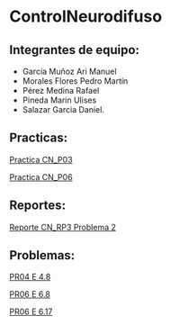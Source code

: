# ControlNeurodifuso

## Integrantes de equipo:
- García Muñoz Ari Manuel
- Morales Flores Pedro Martín
- Pérez Medina Rafael
- Pineda Marin Ulises
- Salazar Garcia Daniel.

## Practicas:
[Practica CN_P03](https://dsg-ipn.github.io/ControlNeurodifuso-2022/Practicas/CN_P03.html)

[Practica CN_P06](https://dsg-ipn.github.io/ControlNeurodifuso-2022/Practicas/CN_P06.html)


## Reportes:
[Reporte CN_RP3 Problema 2](https://dsg-ipn.github.io/ControlNeurodifuso-2022/Reportes/CN_R03_PR2.html)

## Problemas:
[PR04 E 4.8](https://dsg-ipn.github.io/ControlNeurodifuso-2022/Problemas/E4_8.html) 

[PR06 E 6.8](https://dsg-ipn.github.io/ControlNeurodifuso-2022/Problemas/E68.html) 

[PR06 E 6.17](https://dsg-ipn.github.io/ControlNeurodifuso-2022/Problemas/E617.html) 
